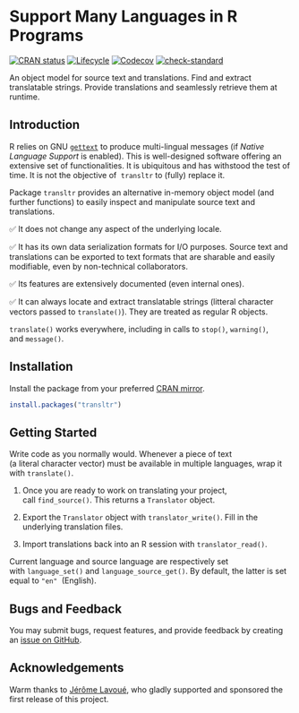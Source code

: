 # Support Many Languages in R Programs

<!-- badges: start -->
[![CRAN status](https://www.r-pkg.org/badges/version/transltr)](https://CRAN.R-project.org/package=transltr)
[![Lifecycle](https://img.shields.io/badge/lifecycle-experimental-orange.svg)](https://lifecycle.r-lib.org/articles/stages.html#experimental)
[![Codecov](https://codecov.io/gh/jeanmathieupotvin/transltr/branch/main/graph/badge.svg?token=ODYHDNR8IB)](https://app.codecov.io/gh/jeanmathieupotvin/transltr)
[![check-standard](https://github.com/jeanmathieupotvin/transltr/actions/workflows/check-standard.yaml/badge.svg)](https://github.com/jeanmathieupotvin/transltr/actions/workflows/check-standard.yaml)
<!-- badges: end -->

An object model for source text and translations. Find and extract translatable
strings. Provide translations and seamlessly retrieve them at runtime.

## Introduction

R relies on GNU [`gettext`](https://www.gnu.org/software/gettext/) to produce
multi-lingual messages (if *Native Language Support* is enabled). This is
well-designed software offering an extensive set of functionalities. It is
ubiquitous and has withstood the test of time. It is not the objective of 
`transltr` to (fully) replace it.

Package `transltr` provides an alternative in-memory object model (and further
functions) to easily inspect and manipulate source text and translations.

&#x2705; It does not change any aspect of the underlying locale.

&#x2705; It has its own data serialization formats for I/O purposes. Source
text and translations can be exported to text formats that are sharable and
easily modifiable, even by non-technical collaborators.

&#x2705; Its features are extensively documented (even internal ones).

&#x2705; It can always locate and extract translatable strings (litteral
character vectors passed to `translate()`). They are treated as regular R
objects.

`translate()` works everywhere, including in calls to `stop()`, `warning()`,
and `message()`.

## Installation

Install the package from your preferred
[CRAN mirror](https://cran.r-project.org/mirrors.html).

```r
install.packages("transltr")
```

## Getting Started

Write code as you normally would. Whenever a piece of text (a literal character
vector) must be available in multiple languages, wrap it with `translate()`.

1. Once you are ready to work on translating your project, call `find_source()`.
   This returns a `Translator` object.

2. Export the `Translator` object with `translator_write()`. Fill in the
   underlying translation files.

3. Import translations back into an R session with `translator_read()`.

Current language and source language are respectively set with `language_set()`
and `language_source_get()`. By default, the latter is set equal to `"en"` 
(English).

## Bugs and Feedback

You may submit bugs, request features, and provide feedback by creating an
[issue on GitHub](https://github.com/jeanmathieupotvin/transltr/issues/new).

## Acknowledgements

Warm thanks to [Jérôme Lavoué](https://orcid.org/0000-0003-4950-5475), who
gladly supported and sponsored the first release of this project.
